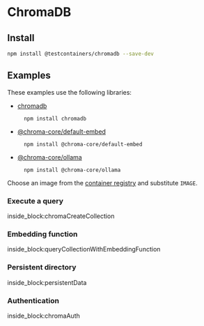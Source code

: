# ChromaDB

## Install

```bash
npm install @testcontainers/chromadb --save-dev
```

## Examples

These examples use the following libraries:

- [chromadb](https://www.npmjs.com/package/chromadb)

        npm install chromadb

- [@chroma-core/default-embed](https://www.npmjs.com/package/@chroma-core/default-embed)

        npm install @chroma-core/default-embed

- [@chroma-core/ollama](https://www.npmjs.com/package/@chroma-core/ollama)

        npm install @chroma-core/ollama

Choose an image from the [container registry](https://hub.docker.com/r/chromadb/chroma) and substitute `IMAGE`.

### Execute a query

<!--codeinclude-->
[](../../packages/modules/chromadb/src/chromadb-container.test.ts) inside_block:chromaCreateCollection
<!--/codeinclude-->

### Embedding function

<!--codeinclude-->
[](../../packages/modules/chromadb/src/chromadb-container.test.ts) inside_block:queryCollectionWithEmbeddingFunction
<!--/codeinclude-->

### Persistent directory

<!--codeinclude-->
[](../../packages/modules/chromadb/src/chromadb-container.test.ts) inside_block:persistentData
<!--/codeinclude-->

### Authentication

<!--codeinclude-->
[](../../packages/modules/chromadb/src/chromadb-container.test.ts) inside_block:chromaAuth
<!--/codeinclude-->
